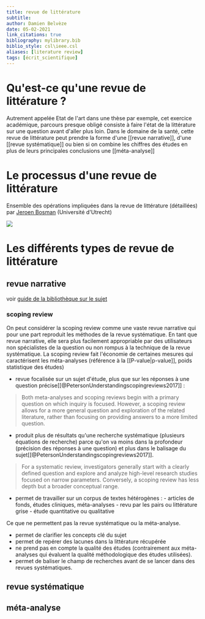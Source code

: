 ```yaml
---
title: revue de littérature
subtitle:
author: Damien Belvèze
date: 05-02-2021
link_citations: true
bibliography: mylibrary.bib
biblio_style: csl\ieee.csl
aliases: [literature review]
tags: [écrit_scientifique]
---
```



# Qu'est-ce qu'une revue de littérature ? 

Autrement appelée Etat de l'art dans une thèse par exemple, cet exercice académique, parcours presque obligé consiste à faire l'état de la littérature sur une question avant d'aller plus loin. Dans le domaine de la santé, cette revue de littérature peut prendre la forme d'une [[revue narrative]], d'une [[revue systématique]] ou bien si on combine les chiffres des études en plus de leurs principales conclusions une [[méta-analyse]]

# Le processus d'une revue de littérature 
Ensemble des opérations impliquées dans la revue de littérature (détaillées) par [Jeroen Bosman](https://twitter.com/jeroenbosman/status/1485003119184470016) (Université d'Utrecht)

![](recherche_web.png)

# Les différents types de revue de littérature

## revue narrative
voir [guide de la bibliothèque sur le sujet](https://focus.univ-rennes1.fr/revue_narrative)

### scoping review

On peut considérer la scoping review comme une vaste revue narrative qui pour une part reproduit les méthodes de la revue systématique. 
En tant que revue narrative, elle sera plus facilement appropriable par des  utilisateurs non spécialistes de la question ou non rompus à la technique de la revue systématique. La scoping review fait l'économie de certaines mesures qui caractérisent les méta-analyses (référence à la [[P-value|p-value]], poids statistique des études)

- revue focalisée sur un sujet d'étude, plus que sur les réponses à une question précise[[@PetersonUnderstandingscopingreviews2017]] : 

>Both meta-analyses and scoping reviews begin with a primary question on which inquiry is focused. However, a scoping review allows for a more general question and exploration of the related literature, rather than focusing on providing answers to a more limited question. 

- produit plus de résultats qu'une recherche systématique (plusieurs équations de recherche) parce qu'on va moins dans la profondeur (précision des réponses à une question) et plus dans le balisage du sujet[[@PetersonUnderstandingscopingreviews2017]]. 

> For a systematic review, investigators generally start with a clearly defined question and explore and analyze high-level research studies focused on narrow parameters. Conversely, a scoping review has less depth but a broader conceptual range.

- permet de travailler sur un corpus de textes hétérogènes : 
      - articles de fonds, études cliniques, méta-analyses
      - revu par les pairs ou littérature grise
      - étude quantitative ou qualitative

Ce que ne permettent pas la revue systématique ou la méta-analyse. 

- permet de clarifier les concepts clé du sujet
- permet de repérer des lacunes dans la littérature récupérée
- ne prend pas en compte la qualité des études (contrairement aux méta-analyses qui évaluent la qualité méthodologique des études utilisées). 
- permet de baliser le champ de recherches avant de se lancer dans des revues systématiques. 

## revue systématique

## méta-analyse